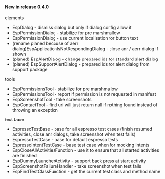 #### New in release 0.4.0

elements

* EspDialog - dismiss dialog but only if dialog config allow it
* EspPermissionDialog - stabilize for pre marshmallow
* EspPermissionDialog - use current localisation for button text
* (rename planed because of aerr dialog)EspApplicationIsNotRespondingDialog - close anr / aerr dialog if shown
* (planed) EspAlertDialog - change prepared ids for standard alert dialog
* (planed) EspSupportAlertDialog - prepared ids for alert dialog from support package

tools

* EspPermissionsTool - stabilize for pre marshmallow
* EspPermissionsTool - report if permission is not requested in manifest
* EspScreenshotTool - take screenshots
* EspContactTool - find uri will just return null if nothing found instead of throwing an exception

test base

* EspressoTestBase - base for all espresso test cases (finish resumed activities, close anr dialogs, take screenshot when test fails)
* EspressoTestCase - base for default espresso tests
* EspressoIntentTestCase - base test case when for mocking intents
* EspCloseAllActivitiesFunction - use it to ensure that all started activities are finished
* EspDummyLauncherActivity - support back press at start activity
* EspScreenshotFailureHandler - take screenshot when test fails
* EspFindTestClassFunction - get the current test class and method name
